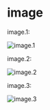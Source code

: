 # image

image.1:

![image.1](https://github.com/shawn-yin128/image_folder/blob/master/bank_churn_boxplot1.png)

image.2:

![image.2](https://github.com/shawn-yin128/image_folder/blob/master/bank_churn_boxplot2.png)

image.3:

![image.3](https://github.com/shawn-yin128/image_folder/blob/master/bank_churn_correlation1.png)
